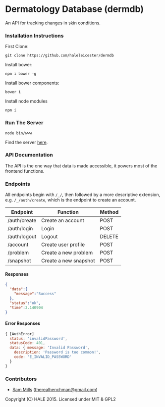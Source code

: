 # Dermatology Database (dermdb)

An API for tracking changes in skin conditions.

### Installation Instructions

First Clone:
```
git clone https://github.com/haleleicester/dermdb
```

Install bower:
```
npm i bower -g
```

Install bower components:
```
bower i
```

Install node modules
```
npm i
```

### Run The Server

```
node bin/www
```

Find the server [here](http://localhost:3000).

### API Documentation

The API is the one way that data is made accessible, it powers most of the frontend functions.

### Endpoints

All endpoints begin with `/_/`, then followed by a more descriptive extension, e.g. `/_/auth/create`, which is the endpoint to create an account.

| Endpoint | Function | Method |
|----------|----------|--------|
| /auth/create | Create an account | POST |
| /auth/login | Login | POST |
| /auth/logout | Logout | DELETE |
| /account | Create user profile | POST |
| /problem | Create a new problem | POST |
| /snapshot | Create a new snapshot | POST |


#### Responses

```json
{
  "data":{
    "message":"Success"
  },
  "status":"ok",
  "time":3.140904
}
```

#### Error Responses

```js
{ [AuthError]
  status: 'invalidPassword',
  statusCode: 401,
  data: { message: 'Invalid Password',
    description: 'Password is too common!',
    code: 'E_INVALID_PASSWORD' 
  } 
}
```

### Contributors
* [Sam Mills](https://github.com/hunchmun) (therealhenchman@gmail.com)

Copyright (C) HALE 2015. Licensed under MIT & GPL2
